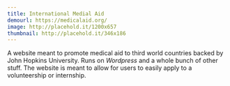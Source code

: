 ```yaml
---
title: International Medial Aid
demourl: https://medicalaid.org/
image: http://placehold.it/1200x657
thumbnail: http://placehold.it/346x186
--- 
```


A website meant to promote medical aid to third world countries backed by John Hopkins University. Runs on <i>Wordpress</i> and a whole bunch of other stuff. The website is meant to allow for users to easily apply to a volunteership or internship.